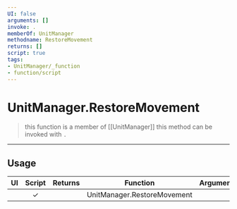 ```yaml
---
UI: false
arguments: []
invoke: .
memberOf: UnitManager
methodname: RestoreMovement
returns: []
script: true
tags:
- UnitManager/_function
- function/script
---
```

# UnitManager.RestoreMovement
> this function is a member of [[UnitManager]]
> this method can be invoked with `.`
-----
## Usage
|  UI | Script | Returns | Function | Arguments |
|:---:|:------:|-------:|:--------:|:---------|
| |✓||UnitManager.RestoreMovement||
